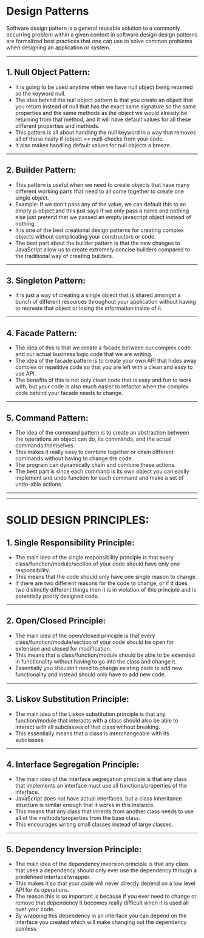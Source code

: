 # Design Patterns

Software design pattern is a general reusable solution to a commonly occurring problem within a given context in software design design patterns are formalized best practices that one can use to solve common problems when designing an application or system.

<hr/>

## 1. Null Object Pattern: 

* It is going to be used anytime when we have null object being returned so the keyword null.
* The idea behind the null object pattern is that you create an object that you return instead of null that has the exact same signature so the same properties and the same methods as the object we would already be returning from that method, and it will have default values for all these different properties and methods.
* This pattern is all about handling the null keyword in a way that removes all of those nasty if (object == null) checks from your code. 
* It also makes handling default values for null objects a breeze.

<hr/>

## 2. Builder Pattern:

* This pattern is useful when we need to create objects that have many different working parts that need to all come together to create one single object.
* Example: If we don't pass any of the value, we can default this to an empty js object and this just says if we only pass a name and nothing else just pretend that we passed an empty javascript object instead of nothing.
* It is one of the best creational design patterns for creating complex objects without complicating your constructors or code. 
* The best part about the builder pattern is that the new changes to JavaScript allow us to create extremely concise builders compared to the traditional way of creating builders.

<hr/>

## 3. Singleton Pattern:

* It is just a way of creating a single object that is shared amongst a bunch of different resources throughout your application without having to recreate that object or losing the information inside of it.

<hr/>

## 4. Facade Pattern:

* The idea of this is that we create a facade between our complex code and our actual business logic code that we are writing. 
* The idea of the facade pattern is to create your own API that hides away complex or repetitive code so that you are left with a clean and easy to use API. 
* The benefits of this is not only clean code that is easy and fun to work with, but your code is also much easier to refactor when the complex code behind your facade needs to change.

<hr/>

## 5. Command Pattern:

* The idea of the command pattern is to create an abstraction between the operations an object can do, its commands, and the actual commands themselves. 
* This makes it really easy to combine together or chain different commands without having to change the code. 
* The program can dynamically chain and combine these actions.
* The best part is since each command is its own object you can easily implement and undo function for each command and make a set of undo-able actions.

<hr/>

<hr/>

# SOLID DESIGN PRINCIPLES:

## 1. Single Responsibility Principle:

* The main idea of the single responsibility principle is that every class/function/module/section of your code should have only one responsibility. 
* This means that the code should only have one single reason to change. 
* If there are two different reasons for the code to change, or if it does two distinctly different things then it is in violation of this principle and is potentially poorly designed code.

<hr/>

## 2. Open/Closed Principle:

* The main idea of the open/closed principle is that every class/function/module/section of your code should be open for extension and closed for modification. 
* This means that a class/function/module should be able to be extended in functionality without having to go into the class and change it. 
* Essentially you shouldn't need to change existing code to add new functionality and instead should only have to add new code.

<hr/>

## 3. Liskov Substitution Principle:

* The main idea of the Liskov substitution principle is that any function/module that interacts with a class should also be able to interact with all subclasses of that class without breaking. 
* This essentially means that a class is interchangeable with its subclasses.

<hr/>

## 4. Interface Segregation Principle:

* The main idea of the interface segregation principle is that any class that implements an interface must use all functions/properties of the interface. 
* JavaScript does not have actual interfaces, but a class inheritance structure is similar enough that it works in this instance. 
* This means that any class that inherits from another class needs to use all of the methods/properties from the base class. 
* This encourages writing small classes instead of large classes.

<hr/>

## 5. Dependency Inversion Principle:

* The main idea of the dependency inversion principle is that any class that uses a dependency should only ever use the dependency through a predefined interface/wrapper. 
* This makes it so that your code will never directly depend on a low level API for its operations. 
* The reason this is so important is because if you ever need to change or remove that dependency it becomes really difficult when it is used all over your code. 
* By wrapping this dependency in an interface you can depend on the interface you created which will make changing out the dependency painless.
